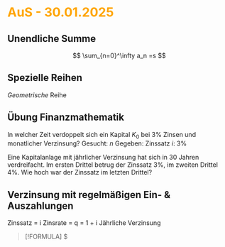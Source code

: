 # <font color = "orange">AuS - 30.01.2025</font>
## Unendliche Summe
$$
\sum_{n=0}^\infty a_n =s
$$
## Spezielle Reihen
*Geometrische* Reihe

## Übung Finanzmathematik
In welcher Zeit verdoppelt sich ein Kapital $K_0$ bei 3% Zinsen und monatlicher Verzinsung?
Gesucht: $n$
Gegeben: 
Zinssatz $i$: 3%

Eine Kapitalanlage mit jährlicher Verzinsung hat sich in 30 Jahren verdreifacht.
Im ersten Drittel betrug der Zinssatz 3%, im zweiten Drittel 4%. 
Wie hoch war der Zinssatz im letzten Drittel?


## Verzinsung mit regelmäßigen Ein- & Auszahlungen
Zinssatz = i
Zinsrate = q = 1 + i
Jährliche Verzinsung

>[!FORMULA] $